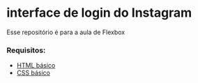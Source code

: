 # interface de login do Instagram

Esse repositório é para a aula de Flexbox

### Requisitos:

* [HTML básico](https://www.w3schools.com/html/)
* [CSS básico](https://developer.mozilla.org/pt-BR/docs/Web/CSS)

